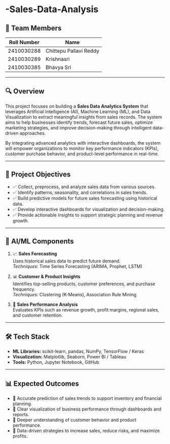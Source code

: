 # -Sales-Data-Analysis

## 👥 Team Members
| Roll Number | Name                     |
|-------------|--------------------------|
| 2410030288  | Chittepu Pallavi Reddy   |
| 2410030289  | Krishnasri               |
| 2410030385  | Bhavya Sri               |

---

## 🔍 Overview
This project focuses on building a **Sales Data Analytics System** that leverages Artificial Intelligence (AI), Machine Learning (ML), and Data Visualization to extract meaningful insights from sales records. The system aims to help businesses identify trends, forecast future sales, optimize marketing strategies, and improve decision-making through intelligent data-driven approaches.  

By integrating advanced analytics with interactive dashboards, the system will empower organizations to monitor key performance indicators (KPIs), customer purchase behavior, and product-level performance in real-time.

---

## 🎯 Project Objectives
- ✅ Collect, preprocess, and analyze sales data from various sources.  
- ✅ Identify patterns, seasonality, and correlations in sales trends.  
- ✅ Build predictive models for future sales forecasting using historical data.  
- ✅ Develop interactive dashboards for visualization and decision-making.  
- ✅ Provide actionable insights to support strategic planning and revenue growth.  

---

## 🤖 AI/ML Components
1. 📈 **Sales Forecasting**  
   Uses historical sales data to predict future demand.  
   *Techniques:* Time Series Forecasting (ARIMA, Prophet, LSTM)  

2. 📊 **Customer & Product Insights**  
   Identifies top-selling products, customer preferences, and purchase frequency.  
   *Techniques:* Clustering (K-Means), Association Rule Mining  

3. 🎯 **Sales Performance Analysis**  
   Evaluates KPIs such as revenue growth, profit margins, regional sales, and customer retention.  

---

## 🛠️ Tech Stack
- **ML Libraries:** scikit-learn, pandas, NumPy, TensorFlow / Keras  
- **Visualization:** Matplotlib, Seaborn, Power BI / Tableau  
- **Tools:** Python, Jupyter Notebook, GitHub  

---

## 📊 Expected Outcomes
- 📌 Accurate prediction of sales trends to support inventory and financial planning.  
- 📌 Clear visualization of business performance through dashboards and reports.  
- 📌 Deeper understanding of customer behavior and product performance.  
- 📌 Data-driven strategies to increase sales, reduce risks, and maximize profits.  
